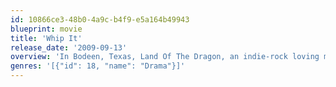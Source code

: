```yaml
---
id: 10866ce3-48b0-4a9c-b4f9-e5a164b49943
blueprint: movie
title: 'Whip It'
release_date: '2009-09-13'
overview: 'In Bodeen, Texas, Land Of The Dragon, an indie-rock loving misfit finds a way of dealing with her small-town misery after she discovers a roller derby league in nearby Austin.'
genres: '[{"id": 18, "name": "Drama"}]'
---
```

